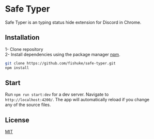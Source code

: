 # Safe Typer

Safe Typer is an typing status hide extension for Discord in Chrome.

## Installation

1- Clone repository \
2- Install dependencies using the package manager [npm](https://www.npmjs.com/).

```bash
git clone https://github.com/fishuke/safe-typer.git
npm install
```

## Start
Run `npm run start:dev` for a dev server. Navigate to `http://localhost:4200/`. The app will automatically reload if you change any of the source files.


## License
[MIT](https://choosealicense.com/licenses/mit/)

